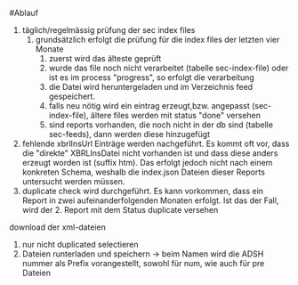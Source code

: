 #Ablauf
1. täglich/regelmässig prüfung der sec index files
    1. grundsätzlich erfolgt die prüfung für die index files der letzten vier Monate
        1. zuerst wird das älteste geprüft
        1. wurde das file noch nicht verarbeitet (tabelle sec-index-file) oder ist es im process "progress", so erfolgt die verarbeitung
        1. die Datei wird heruntergeladen und im Verzeichnis feed gespeichert.
        1. falls neu nötig wird ein eintrag erzeugt,bzw. angepasst (sec-index-file), ältere files werden mit status "done" versehen
        1. sind reports vorhanden, die noch nicht in der db sind (tabelle sec-feeds), dann werden diese hinzugefügt
2. fehlende xbrlInsUrl Einträge werden nachgeführt. Es kommt oft vor, dass die "direkte" XBRLInsDatei nicht vorhanden ist und dass diese anders erzeugt worden ist (suffix htm). Das erfolgt jedoch nicht nach einem konkreten Schema, weshalb die index.json Dateien dieser Reports untersucht werden müssen.
3. duplicate check wird durchgeführt. Es kann vorkommen, dass ein Report in zwei aufeinanderfolgenden Monaten erfolgt. Ist das der Fall, wird der 2. Report mit dem Status duplicate versehen

download der xml-dateien 
1. nur nicht duplicated selectieren
2. Dateien runterladen und speichern -> beim Namen wird die ADSH nummer als Prefix vorangestellt, sowohl für num, wie auch für pre Dateien
       

